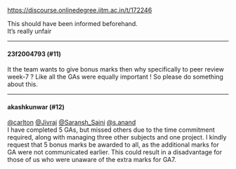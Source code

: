 https://discourse.onlinedegree.iitm.ac.in/t/172246

This should have been informed beforehand.<br/>
It’s really unfair</p><hr>

<h4>23f2004793 (#11)</h4>
<p>It the team wants to give bonus marks then why specifically to peer review week-7 ? Like all the GAs were equally important ! So please do something about this.</p><hr>

<h4>akashkunwar (#12)</h4>
<p><a class="mention" href="/u/carlton">@carlton</a> <a class="mention" href="/u/jivraj">@Jivraj</a> <a class="mention" href="/u/saransh_saini">@Saransh_Saini</a> <a class="mention" href="/u/s.anand">@s.anand</a><br/>
I have completed 5 GAs, but missed others due to the time commitment required, along with managing three other subjects and one project. I kindly request that 5 bonus marks be awarded to all, as the additional marks for GA were not communicated earlier. This could result in a disadvantage for those of us who were unaware of the extra marks for GA7.